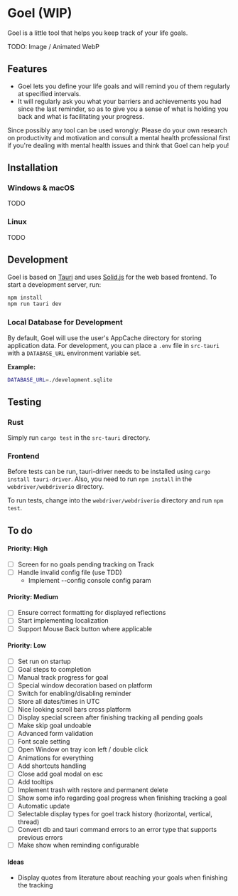 # Goel (WIP)

Goel is a little tool that helps you keep track of your life goals.

TODO: Image / Animated WebP

## Features

- Goel lets you define your life goals and will remind you of them regularly at specified intervals.
- It will regularly ask you what your barriers and achievements you had since the last reminder, so as to give you a sense of what is holding you back and what is facilitating your progress.

Since possibly any tool can be used wrongly: Please do your own research on productivity and motivation and consult a mental health professional first if you're dealing with mental health issues and think that Goel can help you!

## Installation

### Windows & macOS

TODO

### Linux

TODO

## Development

Goel is based on [Tauri](https://tauri.app) and uses [Solid.js](https://www.solidjs.com) for the web based frontend. To start a development server, run:

```bash
npm install
npm run tauri dev
```

### Local Database for Development

By default, Goel will use the user's AppCache directory for storing application data. For development, you can place a `.env` file in `src-tauri` with a `DATABASE_URL` environment variable set.

**Example:**

```bash
DATABASE_URL=./development.sqlite
```

## Testing

### Rust

Simply run `cargo test` in the `src-tauri` directory.

### Frontend

Before tests can be run, tauri-driver needs to be installed using `cargo install tauri-driver`. Also, you need to run `npm install` in the `webdriver/webdriverio` directory.

To run tests, change into the `webdriver/webdriverio` directory and run `npm test`.

## To do

#### Priority: High

- [ ] Screen for no goals pending tracking on Track
- [ ] Handle invalid config file (use TDD)
    - Implement --config console config param

#### Priority: Medium

- [ ] Ensure correct formatting for displayed reflections
- [ ] Start implementing localization
- [ ] Support Mouse Back button where applicable

#### Priority: Low

- [ ] Set run on startup 
- [ ] Goal steps to completion
- [ ] Manual track progress for goal
- [ ] Special window decoration based on platform
- [ ] Switch for enabling/disabling reminder
- [ ] Store all dates/times in UTC
- [ ] Nice looking scroll bars cross platform
- [ ] Display special screen after finishing tracking all pending goals
- [ ] Make skip goal undoable
- [ ] Advanced form validation
- [ ] Font scale setting
- [ ] Open Window on tray icon left / double click
- [ ] Animations for everything
- [ ] Add shortcuts handling
- [ ] Close add goal modal on esc
- [ ] Add tooltips
- [ ] Implement trash with restore and permanent delete
- [ ] Show some info regarding goal progress when finishing tracking a goal
- [ ] Automatic update
- [ ] Selectable display types for goel track history (horizontal, vertical, thread)
- [ ] Convert db and tauri command errors to an error type that supports previous errors
- [ ] Make show when reminding configurable

#### Ideas

- Display quotes from literature about reaching your goals when finishing the tracking

